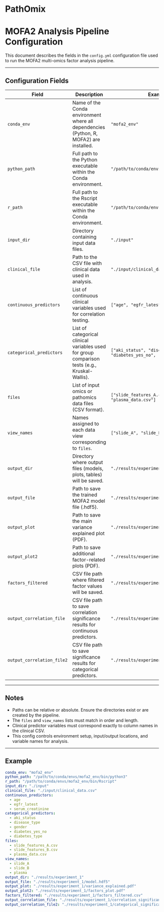 # PathOmix


# MOFA2 Analysis Pipeline Configuration

This document describes the fields in the `config.yml` configuration file used to run the MOFA2 multi-omics factor analysis pipeline.

---

## Configuration Fields

| **Field**                 | **Description**                                                                                      | **Example / Dummy Value**                          |
|---------------------------|--------------------------------------------------------------------------------------------------|---------------------------------------------------|
| `conda_env`               | Name of the Conda environment where all dependencies (Python, R, MOFA2) are installed.            | `"mofa2_env"`                                     |
| `python_path`             | Full path to the Python executable within the Conda environment.                                  | `"/path/to/conda/envs/mofa2_env/bin/python3"`    |
| `r_path`                  | Full path to the Rscript executable within the Conda environment.                                 | `"/path/to/conda/envs/mofa2_env/bin/Rscript"`    |
| `input_dir`               | Directory containing input data files.                                                           | `"./input"`                                       |
| `clinical_file`           | Path to the CSV file with clinical data used in analysis.                                         | `"./input/clinical_data.csv"`                      |
| `continuous_predictors`   | List of continuous clinical variables used for correlation testing.                               | `["age", "egfr_latest", "serum_creatinine"]`      |
| `categorical_predictors`  | List of categorical clinical variables used for group comparison tests (e.g., Kruskal-Wallis).    | `["aki_status", "disease_type", "gender", "diabetes_yes_no", "diabetes_type"]` |
| `files`                   | List of input omics or pathomics data files (CSV format).                                        | `["slide_features_A.csv", "slide_features_B.csv", "plasma_data.csv"]`            |
| `view_names`              | Names assigned to each data view corresponding to `files`.                                      | `["slide_A", "slide_B", "plasma"]`                 |
| `output_dir`              | Directory where output files (models, plots, tables) will be saved.                              | `"./results/experiment_1"`                          |
| `output_file`             | Path to save the trained MOFA2 model file (.hdf5).                                               | `"./results/experiment_1/model.hdf5"`               |
| `output_plot`             | Path to save the main variance explained plot (PDF).                                            | `"./results/experiment_1/variance_explained.pdf"`  |
| `output_plot2`            | Path to save additional factor-related plots (PDF).                                             | `"./results/experiment_1/factors_plot.pdf"`        |
| `factors_filtered`        | CSV file path where filtered factor values will be saved.                                       | `"./results/experiment_1/factors_filtered.csv"`    |
| `output_correlation_file` | CSV file path to save correlation significance results for continuous predictors.                | `"./results/experiment_1/correlation_significance.csv"` |
| `output_correlation_file2`| CSV file path to save significance results for categorical predictors.                          | `"./results/experiment_1/categorical_significance.csv"` |

---

## Notes

- Paths can be relative or absolute. Ensure the directories exist or are created by the pipeline.
- The `files` and `view_names` lists must match in order and length.
- Clinical predictor variables must correspond exactly to column names in the clinical CSV.
- This config controls environment setup, input/output locations, and variable names for analysis.

---

## Example

```yaml
conda_env: "mofa2_env"
python_path: "/path/to/conda/envs/mofa2_env/bin/python3"
r_path: "/path/to/conda/envs/mofa2_env/bin/Rscript"
input_dir: "./input"
clinical_file: "./input/clinical_data.csv"
continuous_predictors:
  - age
  - egfr_latest
  - serum_creatinine
categorical_predictors:
  - aki_status
  - disease_type
  - gender
  - diabetes_yes_no
  - diabetes_type
files:
  - slide_features_A.csv
  - slide_features_B.csv
  - plasma_data.csv
view_names:
  - slide_A
  - slide_B
  - plasma
output_dir: "./results/experiment_1"
output_file: "./results/experiment_1/model.hdf5"
output_plot: "./results/experiment_1/variance_explained.pdf"
output_plot2: "./results/experiment_1/factors_plot.pdf"
factors_filtered: "./results/experiment_1/factors_filtered.csv"
output_correlation_file: "./results/experiment_1/correlation_significance.csv"
output_correlation_file2: "./results/experiment_1/categorical_significance.csv"
